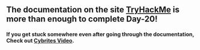 ## The documentation on the site [TryHackMe](https://tryhackme.com/room/adventofcyber3) is more than enough to complete Day-20!

#### If you get stuck somewhere even after going through the documentation, Check out [Cybrites Video](https://www.youtube.com/watch?v=gwBCa1M7w38).
